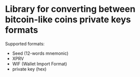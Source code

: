 # Library for converting between bitcoin-like coins private keys formats

Supported formats:
- Seed (12-words mnemonic)
- XPRV
- WIF (Wallet Import Format)
- private key (hex)
